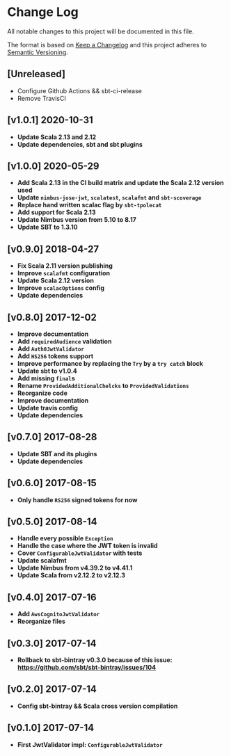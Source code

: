 # Change Log
All notable changes to this project will be documented in this file.

The format is based on [Keep a Changelog](http://keepachangelog.com/)
and this project adheres to [Semantic Versioning](http://semver.org/).

## [Unreleased]

- Configure Github Actions && sbt-ci-release
- Remove TravisCI

## [v1.0.1] 2020-10-31

- **Update Scala 2.13 and 2.12**
- **Update dependencies, sbt and sbt plugins**

## [v1.0.0] 2020-05-29

- **Add Scala 2.13 in the CI build matrix and update the Scala 2.12 version used**
- **Update `nimbus-jose-jwt`, `scalatest`, `scalafmt` and `sbt-scoverage`**
- **Replace hand written scalac flag by `sbt-tpolecat`**
- **Add support for Scala 2.13**
- **Update Nimbus version from 5.10 to 8.17**
- **Update SBT to 1.3.10**

## [v0.9.0] 2018-04-27

- **Fix Scala 2.11 version publishing**
- **Improve `scalafmt` configuration**
- **Update Scala 2.12 version**
- **Improve `scalacOptions` config**
- **Update dependencies**

## [v0.8.0] 2017-12-02

- **Improve documentation**
- **Add `requiredAudience` validation**
- **Add `Auth0JwtValidator`**
- **Add `HS256` tokens support**
- **Improve performance by replacing the `Try` by a `try catch` block**
- **Update sbt to v1.0.4**
- **Add missing `final`s**
- **Rename `ProvidedAdditionalChelcks` to `ProvidedValidations`**
- **Reorganize code**
- **Improve documentation**
- **Update travis config**
- **Update dependencies**

## [v0.7.0] 2017-08-28

- **Update SBT and its plugins**
- **Update dependencies**

## [v0.6.0] 2017-08-15

- **Only handle `RS256` signed tokens for now**

## [v0.5.0] 2017-08-14

- **Handle every possible `Exception`**
- **Handle the case where the JWT token is invalid**
- **Cover `ConfigurableJwtValidator` with tests**
- **Update scalafmt**
- **Update Nimbus from v4.39.2 to v4.41.1**
- **Update Scala from v2.12.2 to v2.12.3**

## [v0.4.0] 2017-07-16

- **Add `AwsCognitoJwtValidator`**
- **Reorganize files**

## [v0.3.0] 2017-07-14

- **Rollback to sbt-bintray v0.3.0 because of this issue: https://github.com/sbt/sbt-bintray/issues/104**

## [v0.2.0] 2017-07-14

- **Config sbt-bintray && Scala cross version compilation**

## [v0.1.0] 2017-07-14

- **First JwtValidator impl: `ConfigurableJwtValidator`**
